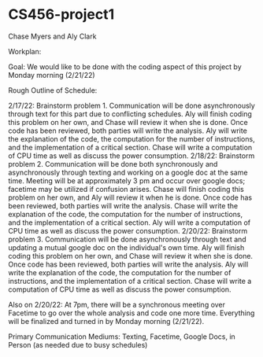 # CS456-project1
Chase Myers and Aly Clark

Workplan:

Goal: We would like to be done with the coding aspect of this project by Monday morning (2/21/22)

Rough Outline of Schedule:

2/17/22: Brainstorm problem 1. Communication will be done asynchronously through text for this part due to conflicting schedules. Aly will finish coding this problem on her own, and Chase will review it when she is done. Once code has been reviewed, both parties will write the analysis. Aly will write the explanation of the code, the computation for the number of instructions, and the implementation of a critical section. Chase will write a computation of CPU time as well as discuss the power consumption.
2/18/22: Brainstorm problem 2. Communication will be done both synchronously and asynchronously through texting and working on a google doc at the same time. Meeting will be at approximately 3 pm and occur over google docs; facetime may be utilized if confusion arises. Chase will finish coding this problem on her own, and Aly will review it when he is done. Once code has been reviewed, both parties will write the analysis. Chase will write the explanation of the code, the computation for the number of instructions, and the implementation of a critical section. Aly will write a computation of CPU time as well as discuss the power consumption.
2/20/22: Brainstorm problem 3. Communication will be done asynchronously through text and updating a mutual google doc on the individual's own time. Aly will finish coding this problem on her own, and Chase will review it when she is done. Once code has been reviewed, both parties will write the analysis. Aly will write the explanation of the code, the computation for the number of instructions, and the implementation of a critical section. Chase will write a computation of CPU time as well as discuss the power consumption.

Also on 2/20/22: At 7pm, there will be a synchronous meeting over Facetime to go over the whole analysis and code one more time. Everything will be finalized and turned in by Monday morning (2/21/22).

Primary Communication Mediums: Texting, Facetime, Google Docs, in Person (as needed due to busy schedules)
